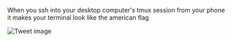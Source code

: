 When you ssh into your desktop computer's tmux session from your phone it makes your terminal look like the american flag


![Tweet image](/assets/crosspoast/GklM95KbkAAwVc_.png)

